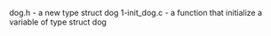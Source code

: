 dog.h - a new type struct dog
1-init_dog.c - a function that initialize a variable of type struct dog
